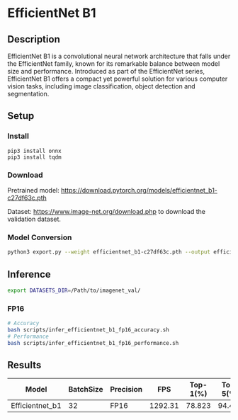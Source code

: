 # EfficientNet B1

## Description
EfficientNet B1 is a convolutional neural network architecture that falls under the EfficientNet family, known for its remarkable balance between model size and performance. Introduced as part of the EfficientNet series, EfficientNet B1 offers a compact yet powerful solution for various computer vision tasks, including image classification, object detection and segmentation.


## Setup

### Install
```
pip3 install onnx
pip3 install tqdm
```
### Download

Pretrained model: <https://download.pytorch.org/models/efficientnet_b1-c27df63c.pth>

Dataset: <https://www.image-net.org/download.php> to download the validation dataset.

### Model Conversion
```bash
python3 export.py --weight efficientnet_b1-c27df63c.pth --output efficientnet_b1.onnx
```

## Inference
```bash
export DATASETS_DIR=/Path/to/imagenet_val/
```

### FP16

```bash
# Accuracy
bash scripts/infer_efficientnet_b1_fp16_accuracy.sh
# Performance
bash scripts/infer_efficientnet_b1_fp16_performance.sh
```

## Results

Model           |BatchSize  |Precision |FPS      |Top-1(%) |Top-5(%)
----------------|-----------|----------|---------|---------|--------
Efficientnet_b1 |    32     |   FP16   | 1292.31 | 78.823  | 94.494
